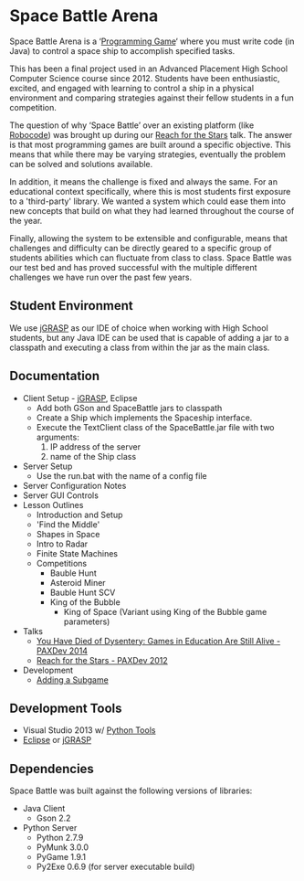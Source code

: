 Space Battle Arena
============

Space Battle Arena is a ‘[Programming Game](http://en.wikipedia.org/wiki/Programming_game)‘ where you must write code (in Java) to control a space ship to accomplish specified tasks.  

This has been a final project used in an Advanced Placement High School Computer Science course since 2012.  Students have been enthusiastic, excited, and engaged with learning to control a ship in a physical environment and comparing strategies against their fellow students in a fun competition.

The question of why ‘Space Battle’ over an existing platform (like [Robocode](http://robocode.sourceforge.net/)) was brought up during our [Reach for the Stars](http://www.mikeware.com/2012/09/reach-for-the-stars-educating-the-next-generation-using-games/) talk.  The answer is that most programming games are built around a specific objective.  This means that while there may be varying strategies, eventually the problem can be solved and solutions available.  

In addition, it means the challenge is fixed and always the same.  For an educational context specifically, where this is most students first exposure to a 'third-party' library.  We wanted a system which could ease them into new concepts that build on what they had learned throughout the course of the year.  

Finally, allowing the system to be extensible and configurable, means that challenges and difficulty can be directly geared to a specific group of students abilities which can fluctuate from class to class.  Space Battle was our test bed and has proved successful with the multiple different challenges we have run over the past few years.

Student Environment
-------------------------
We use [jGRASP](http://www.jgrasp.org/) as our IDE of choice when working with High School students, but any Java IDE can be used that is capable of adding a jar to a classpath and executing a class from within the jar as the main class.

Documentation
------------------
* Client Setup - [jGRASP](doc/jGRASP/jGRASPSetup.md), Eclipse
    * Add both GSon and SpaceBattle jars to classpath
    * Create a Ship which implements the Spaceship interface.
    * Execute the TextClient class of the SpaceBattle.jar file with two arguments:
        1. IP address of the server
        2. name of the Ship class
* Server Setup
    * Use the run.bat with the name of a config file
* Server Configuration Notes
* Server GUI Controls
* Lesson Outlines
    * Introduction and Setup
    * 'Find the Middle'
    * Shapes in Space
    * Intro to Radar
    * Finite State Machines
    * Competitions
        * Bauble Hunt
        * Asteroid Miner
        * Bauble Hunt SCV
        * King of the Bubble
            * King of Space (Variant using King of the Bubble game parameters)
* Talks
    * [You Have Died of Dysentery: Games in Education Are Still Alive - PAXDev 2014](http://www.mikeware.com/2014/08/you-have-died-of-dysentery-games-in-education-are-still-alive/)
    * [Reach for the Stars - PAXDev 2012](http://www.mikeware.com/2012/09/reach-for-the-stars-educating-the-next-generation-using-games/)
* Development
    * [Adding a Subgame](doc/dev/AddSubgame.md)

Development Tools
----------------------
* Visual Studio 2013 w/ [Python Tools](http://pytools.codeplex.com/)
* [Eclipse](https://eclipse.org/) or [jGRASP](http://www.jgrasp.org/)

Dependencies
----------------
Space Battle was built against the following versions of libraries:

* Java Client
    * Gson 2.2
* Python Server
    * Python 2.7.9
    * PyMunk 3.0.0
    * PyGame 1.9.1
    * Py2Exe 0.6.9 (for server executable build)